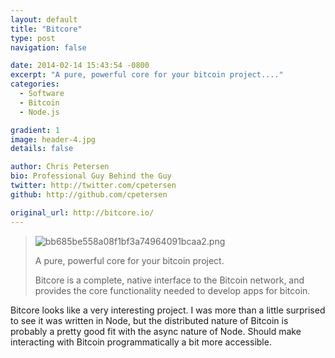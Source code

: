 ```yaml
---
layout: default
title: "Bitcore"
type: post
navigation: false

date: 2014-02-14 15:43:54 -0800
excerpt: "A pure, powerful core for your bitcoin project...."
categories:
  - Software
  - Bitcoin
  - Node.js

gradient: 1
image: header-4.jpg
details: false

author: Chris Petersen
bio: Professional Guy Behind the Guy
twitter: http://twitter.com/cpetersen
github: http://github.com/cpetersen

original_url: http://bitcore.io/
---
```





 > 

 >  > 

 > 
 > 
 >  ![bb685be558a08f1bf3a74964091bcaa2.png](/attachments/bb685be558a08f1bf3a74964091bcaa2/image.png) 
 > 
 >  A pure, powerful core for your bitcoin project. 
 > 
 > Bitcore is a complete, native interface to the Bitcoin network, and provides the core functionality needed to develop apps for bitcoin.
 > 
 > 
 > 

 > 

 Bitcore looks like a very interesting project. I was more than a little surprised to see it was written in Node, but the distributed nature of Bitcoin is probably a pretty good fit with the async nature of Node. Should make interacting with Bitcoin programmatically a bit more accessible. 

